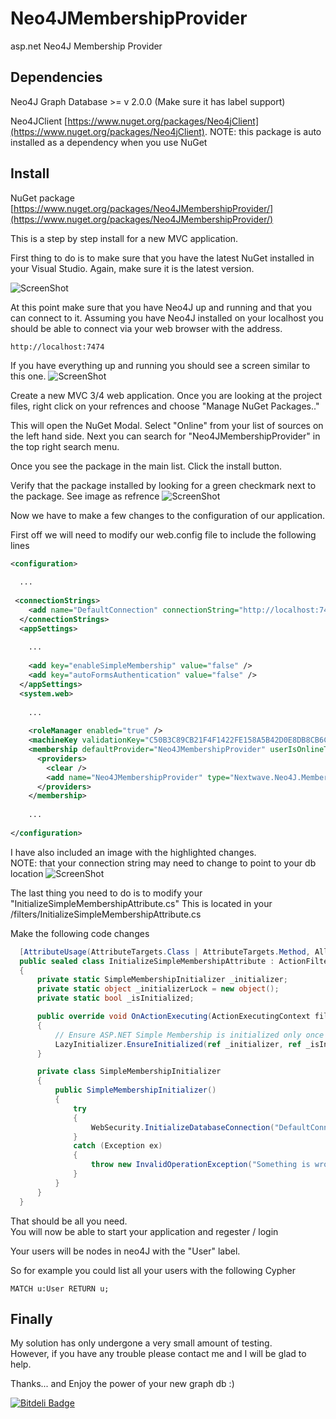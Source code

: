 Neo4JMembershipProvider
=======================

asp.net Neo4J Membership Provider


## Dependencies
Neo4J Graph Database >= v 2.0.0 (Make sure it has label support)

Neo4JClient [https://www.nuget.org/packages/Neo4jClient](https://www.nuget.org/packages/Neo4jClient).
NOTE: this package is auto installed as a dependency when you use NuGet


## Install
NuGet package [https://www.nuget.org/packages/Neo4JMembershipProvider/](https://www.nuget.org/packages/Neo4JMembershipProvider/)

This is a step by step install for a new MVC application.

First thing to do is to make sure that you have the latest NuGet installed in your Visual Studio.
Again, make sure it is the latest version.

![ScreenShot](http://www.coreyauger.com/images/neo/1.jpg)

At this point make sure that you have Neo4J up and running and that you can connect to it.  Assuming you have Neo4J installed on your localhost you should be able to connect via your web browser with the address.
```
http://localhost:7474
```
If you have everything up and running you should see a screen similar to this one.
![ScreenShot](http://www.coreyauger.com/images/neo/3.jpg)

Create a new MVC 3/4 web application.  Once you are looking at the project files, right click on your refrences and choose "Manage NuGet Packages.."

This will open the NuGet Modal.
Select "Online" from your list of sources on the left hand side.
Next you can search for "Neo4JMembershipProvider" in the top right search menu.

Once you see the package in the main list.  Click the install button.

Verify that the package installed by looking for a green checkmark next to the package.  See image as refrence
![ScreenShot](http://www.coreyauger.com/images/neo/2.jpg)

Now we have to make a few changes to the configuration of our application.

First off we will need to modify our web.config file to include the following lines
```xml
<configuration>
  
  ...
  
 <connectionStrings>
    <add name="DefaultConnection" connectionString="http://localhost:7474/db/data" providerName="Nextwave.Neo4J.Connector.Neo4JClient" />
  </connectionStrings>
  <appSettings>
    
    ...
  
    <add key="enableSimpleMembership" value="false" />
    <add key="autoFormsAuthentication" value="false" />
  </appSettings>
  <system.web>
    
    ...
  
    <roleManager enabled="true" />
    <machineKey validationKey="C50B3C89CB21F4F1422FE158A5B42D0E8DB8CB6CDA1742572A48722401E3400267682B202B746511891C1BAF47F8D25C07F6C39A104696DB51F17C529AD3CABE" decryptionKey="8A9BE8FD22AF6979E7D20198CFEA50DD3D3799C77AF2B722" validation="SHA1" />
    <membership defaultProvider="Neo4JMembershipProvider" userIsOnlineTimeWindow="15">
      <providers>
        <clear />
        <add name="Neo4JMembershipProvider" type="Nextwave.Neo4J.Membership.Neo4JMembershipProvider" connectionStringName="DefaultConnection" applicationName="Nextwave" enablePasswordRetrieval="true" enablePasswordReset="true" requiresQuestionAndAnswer="false" requiresUniqueEmail="true" passwordFormat="Hashed" />
      </providers>
    </membership>
    
    ...
    
</configuration>
```
I have also included an image with the highlighted changes.  
NOTE: that your connection string may need to change <localhost> to point to your db location
![ScreenShot](http://www.coreyauger.com/images/neo/4.jpg)

The last thing you need to do is to modify your "InitializeSimpleMembershipAttribute.cs"
This is located in your <MVC Projects>/filters/InitializeSimpleMembershipAttribute.cs

Make the following code changes
```CS
  [AttributeUsage(AttributeTargets.Class | AttributeTargets.Method, AllowMultiple = false, Inherited = true)]
  public sealed class InitializeSimpleMembershipAttribute : ActionFilterAttribute
  {
      private static SimpleMembershipInitializer _initializer;
      private static object _initializerLock = new object();
      private static bool _isInitialized;

      public override void OnActionExecuting(ActionExecutingContext filterContext)
      {
          // Ensure ASP.NET Simple Membership is initialized only once per app start
          LazyInitializer.EnsureInitialized(ref _initializer, ref _isInitialized, ref _initializerLock);
      }

      private class SimpleMembershipInitializer
      {
          public SimpleMembershipInitializer()
          {
              try
              {
                  WebSecurity.InitializeDatabaseConnection("DefaultConnection", "User", "Id", "UserName", autoCreateTables: false);
              }
              catch (Exception ex)
              {
                  throw new InvalidOperationException("Something is wrong", ex);
              }
          }
      }
  }
```

That should be all you need.  
You will now be able to start your application and regester / login

Your users will be nodes in neo4J with the "User" label.

So for example you could list all your users with the following Cypher
```
MATCH u:User RETURN u;
```

## Finally 
My solution has only undergone a very small amount of testing.  
However, if you have any trouble please contact me and I will be glad to help.  

Thanks... and Enjoy the power of your new graph db :)



[![Bitdeli Badge](https://d2weczhvl823v0.cloudfront.net/coreyauger/neo4jmembershipprovider/trend.png)](https://bitdeli.com/free "Bitdeli Badge")

